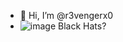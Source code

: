 - 👋 Hi, I’m @r3vengerx0
- ![image](https://user-images.githubusercontent.com/112510447/209450956-aacd5ba9-0467-4ed2-ad9b-953e7a5ddd80.png) Black Hats?



<!---
r3vengerx0/r3vengerx0 is a ✨ special ✨ repository because its `README.md` (this file) appears on your GitHub profile.
You can click the Preview link to take a look at your changes.
--->
